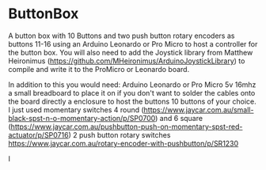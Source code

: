 # ButtonBox
A button box with 10 Buttons and two push button rotary encoders as buttons 11-16 using an Arduino Leonardo or Pro Micro to host a controller for the button box. You will also need to add the Joystick library from Matthew Heironimus (https://github.com/MHeironimus/ArduinoJoystickLibrary) to compile and write it to the ProMicro or Leonardo board.

In addition to this you would need:
  Arduino Leonardo or Pro Micro 5v 16mhz
  a small breadboard to place it on if you don't want to solder the cables onto the board directly
  a enclosure to host the buttons
  10 buttons of your choice. I just used momentary switches 4 round (https://www.jaycar.com.au/small-black-spst-n-o-momentary-action/p/SP0700) and 6 square     (https://www.jaycar.com.au/pushbutton-push-on-momentary-spst-red-actuator/p/SP0716)
  2 push button rotary switches https://www.jaycar.com.au/rotary-encoder-with-pushbutton/p/SR1230
 
 I 
